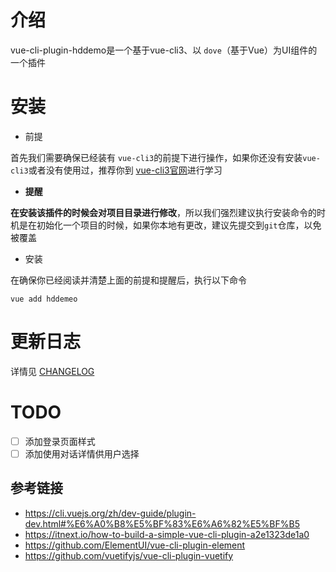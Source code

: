 # 介绍
vue-cli-plugin-hddemo是一个基于vue-cli3、以 `dove`（基于Vue）为UI组件的一个插件

# 安装

- 前提

首先我们需要确保已经装有 `vue-cli3`的前提下进行操作，如果你还没有安装`vue-cli3`或者没有使用过，推荐你到 [vue-cli3官网](https://cli.vuejs.org/zh/dev-guide/plugin-dev.html#%E6%A0%B8%E5%BF%83%E6%A6%82%E5%BF%B5)进行学习

- **提醒**

**在安装该插件的时候会对项目目录进行修改**，所以我们强烈建议执行安装命令的时机是在初始化一个项目的时候，如果你本地有更改，建议先提交到`git`仓库，以免被覆盖

- 安装

在确保你已经阅读并清楚上面的前提和提醒后，执行以下命令
```
vue add hddemeo
```

# 更新日志

详情见 [CHANGELOG](./CHANGELOG.md)

# TODO
- [ ] 添加登录页面样式
- [ ] 添加使用对话详情供用户选择

## 参考链接
- https://cli.vuejs.org/zh/dev-guide/plugin-dev.html#%E6%A0%B8%E5%BF%83%E6%A6%82%E5%BF%B5
- https://itnext.io/how-to-build-a-simple-vue-cli-plugin-a2e1323de1a0
- https://github.com/ElementUI/vue-cli-plugin-element
- https://github.com/vuetifyjs/vue-cli-plugin-vuetify